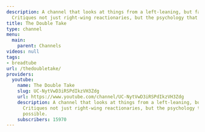 ```yaml
---
description: A channel that looks at things from a left-leaning, but fair perspective.
  Critiques not just right-wing reactionaries, but the psychology that makes it possible.
title: The Double Take
type: channel
menu:
  main:
    parent: Channels
videos: null
tags:
- breadtube
url: /thedoubletake/
providers:
  youtube:
    name: The Double Take
    slug: UC-NytVwD3iRSPdIkzVH3Zdg
    url: https://www.youtube.com/channel/UC-NytVwD3iRSPdIkzVH3Zdg
    description: A channel that looks at things from a left-leaning, but fair perspective.
      Critiques not just right-wing reactionaries, but the psychology that makes it
      possible.
    subscribers: 15970
---
```

